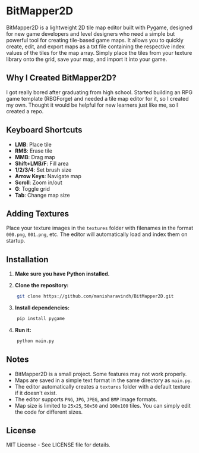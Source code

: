 # BitMapper2D

BitMapper2D is a lightweight 2D tile map editor built with Pygame, designed for new game developers and level designers who need a simple but powerful tool for creating tile-based game maps. It allows you to quickly create, edit, and export maps as a txt file containing the respective index values of the tiles for the map array. Simply place the tiles from your texture library onto the grid, save your map, and import it into your game.

## Why I Created BitMapper2D?

I got really bored after graduating from high school. Started building an RPG game template (RBGForge) and needed a tile map editor for it, so I created my own. Thought it would be helpful for new learners just like me, so I created a repo.

## Keyboard Shortcuts

* **LMB**: Place tile
* **RMB**: Erase tile
* **MMB**: Drag map
* **Shift+LMB/F**: Fill area
* **1/2/3/4**: Set brush size
* **Arrow Keys**: Navigate map
* **Scroll**: Zoom in/out
* **G**: Toggle grid
* **Tab**: Change map size

## Adding Textures

Place your texture images in the `textures` folder with filenames in the format `000.png`, `001.png`, etc. The editor will automatically load and index them on startup.

## Installation

1. **Make sure you have Python installed.**

2. **Clone the repository:**
```bash
    git clone https://github.com/manisharavindh/BitMapper2D.git
   ```

3. **Install dependencies:**
```bash
    pip install pygame
   ```

4. **Run it:**
```bash
    python main.py
   ```

## Notes

* BitMapper2D is a small project. Some features may not work properly.
* Maps are saved in a simple text format in the same directory as `main.py`.
* The editor automatically creates a `textures` folder with a default texture if it doesn't exist.
* The editor supports `PNG`, `JPG`, `JPEG`, and `BMP` image formats.
* Map size is limited to `25x25`, `50x50` and `100x100` tiles. You can simply edit the code for different sizes.

## License

MIT License - See LICENSE file for details.

<br/>
